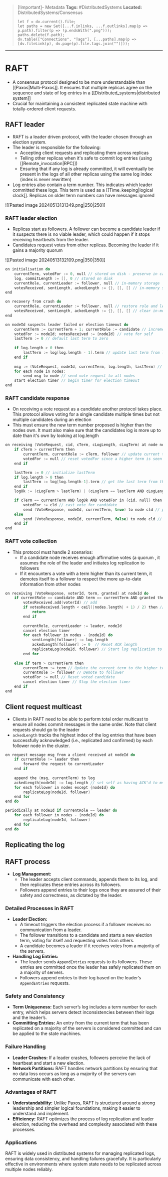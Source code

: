 > [!important]- Metadata
> **Tags:** #DistributedSystems 
> **Located:** DistributedSystems/Consensus
> ```dataviewjs
> let f = dv.current().file;
> let paths = new Set([...f.inlinks, ...f.outlinks].map(p => p.path).filter(p => !p.endsWith(".png")));
> paths.delete(f.path);
> dv.table(["Connections", "Tags"], [...paths].map(p => [dv.fileLink(p), dv.page(p).file.tags.join("")]));
> ```

___
# RAFT
- A consensus protocol designed to be more understandable than [[Paxos|Multi-Paxos]]. It ensures that multiple replicas agree on the sequence and state of log entries in a [[Distributed_systems|distributed system]]
- Crucial for maintaining a consistent replicated state machine with totally-ordered client requests. 
## RAFT leader
- RAFT is a leader driven protocol, with the leader chosen through an election system. 
- The leader is responsible for the following: 
	- Accepting client requests and replicating them across replicas
	- Telling other replicas when it's safe to commit log entries (using [[Remote_invocation|RPC]])
	- Ensuring that if any log is already committed, it will eventually be present in the logs of all other replicas using the same log index (index is never rewritten)
- Log entries also contain a term number. This indicates which leader committed these logs. This term is used as a [[Time_keeping|logical clock]]. Replicas on older term numbers can have messages ignored 

![[Pasted image 20240513131349.png|250|250]]
### RAFT leader election
- Replicas start as followers. A follower can become a candidate leader if it suspects there is no viable leader, which could happen if it stops receiving heartbeats from the leader.
- Candidates request votes from other replicas. Becoming the leader if it gains a majority quorum

![[Pasted image 20240513132109.png|350|350]]

```c
on initialisation do
    currentTerm, votedFor := 0, null // stored on disk - preserve in case of crash
    log, commitLength := [], 0 // stored on disk
    currentRole, currentLeader := follower, null // in-memory storage
    votesReceived, sentLength, ackedLength := {}, [], [] // in-memory storage
end

on recovery from crash do
    currentRole, currentLeader := follower, null // restore role and leader as default
    votesReceived, sentLength, ackedLength := {}, [], [] // clear in-memory states
end

on nodeId suspects leader failed or election timeout do
    currentTerm := currentTerm + 1; currentRole := candidate // increment term
    votedFor := nodeId; votesReceived := {nodeId} // vote for self
    lastTerm := 0 // default last term to zero
    
    if log.length > 0 then
        lastTerm := log[log.length - 1].term // update last term from log if not empty
    end if
    
    msg := (VoteRequest, nodeId, currentTerm, log.length, lastTerm) // create vote req
    for each node in nodes:
        send msg to node // send vote request to all nodes
    start election timer // begin timer for election timeout
end
```
### RAFT candidate response
- On receiving a vote request as a candidate another protocol takes place. This protocol allows voting for a single candidate multiple times but not multiple candidates during an election
- This must ensure the new term number proposed is higher than the nodes own. It must also make sure that the candidates log is more up to date than it's own by looking at log.length 

```c
on receiving (VoteRequest, cid, cTerm, cLogLength, cLogTerm) at node nodeId do
    if cTerm > currentTerm then
        currentTerm, currentRole := cTerm, follower // update current term and role
        votedFor := null // reset votedFor since a higher term is seen
    end if

    lastTerm := 0 // initialize lastTerm
    if log.length > 0 then
        lastTerm := log[log.length-1].term // get the last term from the log
    end if
    logOk := (cLogTerm > lastTerm) | (cLogTerm == lastTerm AND cLogLength >= log.length)

    if cTerm == currentTerm AND logOk AND votedFor in {cid, null} then
        votedFor := cld // cast vote for candidate
        send (VoteResponse, nodeId, currentTerm, true) to node cld // positive vote
    else
        send (VoteResponse, nodeId, currentTerm, false) to node cld // negative vote
    end if
end
```

### RAFT vote collection
- This protocol must handle 2 scenarios:
    - If a candidate node receives enough affirmative votes (a quorum , it assumes the role of the leader and initiates log replication to followers
    - If it encounters a vote with a term higher than its current term, it demotes itself to a follower to respect the more up-to-date information from other nodes
```c
on receiving (VoteResponse, voterId, term, granted) at nodeId do
    if currentRole == candidate AND term == currentTerm AND granted then
        votesReceived.add(voterId) // add 
        if votesReceived.length < ceil(|nodes.length| + 1) / 2) then // failed quorum  
            return
        end if
        
        currentRole, currentLeader := leader, nodeId 
        cancel election timer 
        for each follower in nodes - {nodeId} do
            sentLength[follower] := log.length 
            ackedLength[follower] := 0  // Reset ACK length 
            replicateLog(nodeId, follower) // Start log replication to the follower
        end for
        
    else if term > currentTerm then
        currentTerm := term // Update the current term to the higher term
        currentRole := follower // Demote to follower
        votedFor := null // Reset voted candidate
        cancel election timer // Stop the election timer
    end if
end
```

## Client request multicast 
- Clients in RAFT need to be able to perform total order multicast to ensure all nodes commit messages in the same order. Note that client requests should go to the leader
- `ackedLength` tracks the highest index of the log entries that have been successfully acknowledged (i.e., replicated and confirmed) by each follower node in the cluster.

```c
on request message msg from a client received at nodeId do
    if currentRole != leader then
        forward the request to currentLeader
    end if
    
    append the (msg, currentTerm) to log
    ackedLength[nodeId] := log.length // set self as having ACK'd to msg
    for each follower in nodes except {nodeId} do
        replicateLog(nodeId, follower)
    end for
end do

periodically at nodeId if currentRole == leader do
    for each follower in nodes - {nodeId} do
        replicateLog(nodeId, follower)
    end for
end do
```




## Replicating the log 
## RAFT process

- **Log Management:**
	- The leader accepts client commands, appends them to its log, and then replicates these entries across its followers.
	- Followers append entries to their logs once they are assured of their safety and correctness, as dictated by the leader.

### Detailed Processes in RAFT

- **Leader Election:**
	- A timeout triggers the election process if a follower receives no communication from a leader.
	- The follower transitions to a candidate and starts a new election term, voting for itself and requesting votes from others.
	- A candidate becomes a leader if it receives votes from a majority of the servers.
- **Handling Log Entries:**
	- The leader sends `AppendEntries` requests to its followers. These entries are committed once the leader has safely replicated them on a majority of servers.
	- Followers append entries to their log based on the leader’s `AppendEntries` requests.

### Safety and Consistency

- **Term Uniqueness:** Each server’s log includes a term number for each entry, which helps servers detect inconsistencies between their logs and the leader’s.
- **Committing Entries:** An entry from the current term that has been replicated on a majority of the servers is considered committed and can be applied to the state machines.

### Failure Handling

- **Leader Crashes:** If a leader crashes, followers perceive the lack of heartbeat and start a new election.
- **Network Partitions:** RAFT handles network partitions by ensuring that no data loss occurs as long as a majority of the servers can communicate with each other.

### Advantages of RAFT

- **Understandability:** Unlike Paxos, RAFT is structured around a strong leadership and simpler logical foundations, making it easier to understand and implement.
- **Efficiency:** RAFT optimizes the process of log replication and leader election, reducing the overhead and complexity associated with these processes.

### Applications

RAFT is widely used in distributed systems for managing replicated logs, ensuring data consistency, and handling failures gracefully. It is particularly effective in environments where system state needs to be replicated across multiple nodes reliably.
